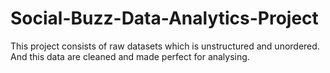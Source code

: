 # Social-Buzz-Data-Analytics-Project
This project consists of raw datasets which is unstructured and unordered. And this data are cleaned and made perfect for analysing.
